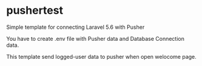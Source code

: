 # pushertest
Simple template for connecting Laravel 5.6 with Pusher

You have to create .env file with Pusher data and Database Connection data.

This template send logged-user data to pusher when open welocome page.
